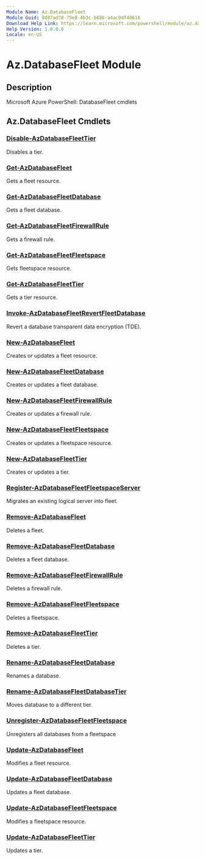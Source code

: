 ```yaml
---
Module Name: Az.DatabaseFleet
Module Guid: 8087ad78-75e8-4b3c-b686-a4ac0df48618
Download Help Link: https://learn.microsoft.com/powershell/module/az.databasefleet
Help Version: 1.0.0.0
Locale: en-US
---
```


# Az.DatabaseFleet Module
## Description
Microsoft Azure PowerShell: DatabaseFleet cmdlets

## Az.DatabaseFleet Cmdlets
### [Disable-AzDatabaseFleetTier](Disable-AzDatabaseFleetTier.md)
Disables a tier.

### [Get-AzDatabaseFleet](Get-AzDatabaseFleet.md)
Gets a fleet resource.

### [Get-AzDatabaseFleetDatabase](Get-AzDatabaseFleetDatabase.md)
Gets a fleet database.

### [Get-AzDatabaseFleetFirewallRule](Get-AzDatabaseFleetFirewallRule.md)
Gets a firewall rule.

### [Get-AzDatabaseFleetFleetspace](Get-AzDatabaseFleetFleetspace.md)
Gets fleetspace resource.

### [Get-AzDatabaseFleetTier](Get-AzDatabaseFleetTier.md)
Gets a tier resource.

### [Invoke-AzDatabaseFleetRevertFleetDatabase](Invoke-AzDatabaseFleetRevertFleetDatabase.md)
Revert a database transparent data encryption (TDE).

### [New-AzDatabaseFleet](New-AzDatabaseFleet.md)
Creates or updates a fleet resource.

### [New-AzDatabaseFleetDatabase](New-AzDatabaseFleetDatabase.md)
Creates or updates a fleet database.

### [New-AzDatabaseFleetFirewallRule](New-AzDatabaseFleetFirewallRule.md)
Creates or updates a firewall rule.

### [New-AzDatabaseFleetFleetspace](New-AzDatabaseFleetFleetspace.md)
Creates or updates a fleetspace resource.

### [New-AzDatabaseFleetTier](New-AzDatabaseFleetTier.md)
Creates or updates a tier.

### [Register-AzDatabaseFleetFleetspaceServer](Register-AzDatabaseFleetFleetspaceServer.md)
Migrates an existing logical server into fleet.

### [Remove-AzDatabaseFleet](Remove-AzDatabaseFleet.md)
Deletes a fleet.

### [Remove-AzDatabaseFleetDatabase](Remove-AzDatabaseFleetDatabase.md)
Deletes a fleet database.

### [Remove-AzDatabaseFleetFirewallRule](Remove-AzDatabaseFleetFirewallRule.md)
Deletes a firewall rule.

### [Remove-AzDatabaseFleetFleetspace](Remove-AzDatabaseFleetFleetspace.md)
Deletes a fleetspace.

### [Remove-AzDatabaseFleetTier](Remove-AzDatabaseFleetTier.md)
Deletes a tier.

### [Rename-AzDatabaseFleetDatabase](Rename-AzDatabaseFleetDatabase.md)
Renames a database.

### [Rename-AzDatabaseFleetDatabaseTier](Rename-AzDatabaseFleetDatabaseTier.md)
Moves database to a different tier.

### [Unregister-AzDatabaseFleetFleetspace](Unregister-AzDatabaseFleetFleetspace.md)
Unregisters all databases from a fleetspace

### [Update-AzDatabaseFleet](Update-AzDatabaseFleet.md)
Modifies a fleet resource.

### [Update-AzDatabaseFleetDatabase](Update-AzDatabaseFleetDatabase.md)
Updates a fleet database.

### [Update-AzDatabaseFleetFleetspace](Update-AzDatabaseFleetFleetspace.md)
Modifies a fleetspace resource.

### [Update-AzDatabaseFleetTier](Update-AzDatabaseFleetTier.md)
Updates a tier.

